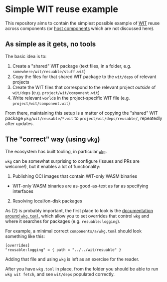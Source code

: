 # Simple WIT reuse example

This repository aims to contain the simplest possible example of [WIT][wit] reuse across components
(or [host components][host-components] which are not discussed here).

## As simple as it gets, no tools

The basic idea is to:

1. Create a "shared" WIT package (text files, in a folder, e.g. `somewhere/wit/resuable/stuff.wit`)
2. Copy the files for that shared WIT package to the `wit/deps` of relevant projects
3. Create the WIT files that correspond to the relevant project *outside* of `wit/deps` (e.g. `project/wit/component.wit`)
4. Write relevant `world`s in the project-specific WIT file (e.g. `project/wit/component.wit`)

From there, maintaining this setup is a matter of copying the "shared" WIT package `pkg/wit/reusable/*.wit` 
to `project/wit/deps/reusable/`, repeatedly after updates.

[wit]: https://github.com/WebAssembly/component-model/blob/main/design/mvp/WIT.md
[host-components]: https://docs.rs/wasmtime/latest/wasmtime/component/index.html

## The "correct" way (using `wkg`)

The ecosystem has built tooling, in particular [`wkg`][wkg].

`wkg` can be somewhat surprising to configure (Issues and PRs are welcome!), but it enables a lot of functionality:

1. Publishing OCI images that contain WIT-only WASM binaries
  - WIT-only WASM binaries are as-good-as-text as far as specifying interfaces
2. Resolving local/on-disk packages

As (2) is probably important, the first place to look is the [documentation around `wkg.toml`][wkg-toml-docs],
which allow you to set overrides that control `wkg` and where it searches for packages (e.g. `resuable:logging`).

For example, a minimal correct `components/a/wkg.toml` should look something like this:

```
[overrides]
"reusable:logging" = { path = "../../wit/resuable" }
```

Adding that file and using `wkg` is left as an exercise for the reader.

After you have `wkg.toml` in place, from the folder you should be able to run `wkg wit fetch`,
and see `wit/deps` populated correctly.

[wkg]: https://github.com/bytecodealliance/wasm-pkg-tools
[wkg-toml-docs]: https://github.com/bytecodealliance/wasm-pkg-tools/tree/main?tab=readme-ov-file#wkgtoml-and-wkglock
